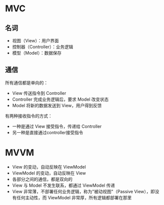 # MVC

## 名词

- 视图（View）：用户界面
- 控制器（Controller）：业务逻辑
- 模型（Model）：数据保存

## 通信

所有通信都是单向的：

- View 传送指令到 Controller
- Controller 完成业务逻辑后，要求 Model 改变状态
- Model 将新的数据发送到 View，用户得到反馈

有两种接收指令的方式：

- 一种是通过 View 接受指令，传递给 Controller
- 另一种是直接通过controller接受指令

# MVVM

- View 的变动，自动反映在 ViewModel
- ViewModel 的变动，自动反映在 View
- 各部分之间的通信，都是双向的
- View 与 Model 不发生联系，都通过 ViewModel 传递
- View 非常薄，不部署任何业务逻辑，称为"被动视图"（Passive View），即没有任何主动性，而 ViewModel 非常厚，所有逻辑都部署在那里
